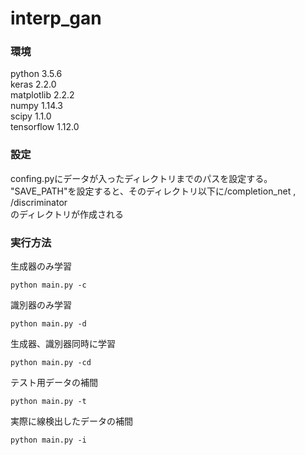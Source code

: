 # interp_gan

### 環境
python 3.5.6  
keras 2.2.0  
matplotlib 2.2.2  
numpy 1.14.3  
scipy 1.1.0  
tensorflow 1.12.0  

### 設定
confing.pyにデータが入ったディレクトリまでのパスを設定する。  
"SAVE_PATH"を設定すると、そのディレクトリ以下に/completion_net , /discriminator  
のディレクトリが作成される


### 実行方法

生成器のみ学習
```
python main.py -c
```

識別器のみ学習
```
python main.py -d
```

生成器、識別器同時に学習
```
python main.py -cd
```

テスト用データの補間
```
python main.py -t
```

実際に線検出したデータの補間
```
python main.py -i
```
